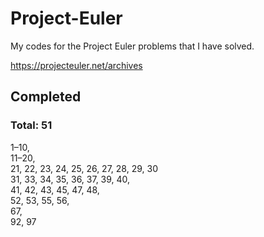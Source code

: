 # Project-Euler

My codes for the Project Euler problems that I have solved.

https://projecteuler.net/archives


## Completed
### Total: 51
1–10,  
11–20,  
21, 22, 23, 24, 25, 26, 27, 28, 29, 30  
31, 33, 34, 35, 36, 37, 39, 40,  
41, 42, 43, 45, 47, 48,  
52, 53, 55, 56,  
67,  
92, 97
